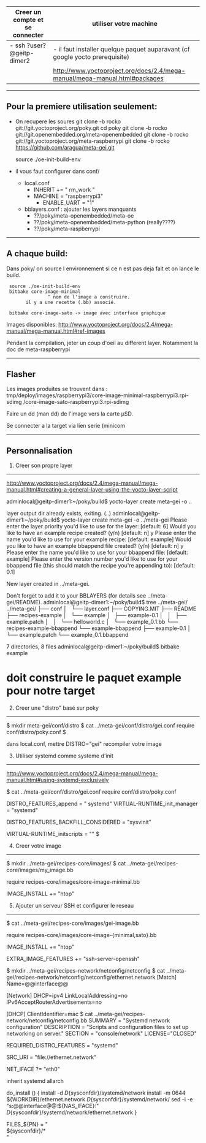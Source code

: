 | Creer un compte et se connecter |                  utiliser votre machine                                        |
|---------------------------------|--------------------------------------------------------------------------------|
|- ssh ?user?@geitp-dimer2        |  - il faut installer quelque paquet auparavant (cf google yocto prerequisite)  |
|                                 |     http://www.yoctoproject.org/docs/2.4/mega-manual/mega-manual.html#packages |

---------------------------------------
Pour la premiere utilisation seulement:
---------------------------------------

- On recupere les soures
  git clone -b rocko git://git.yoctoproject.org/poky.git
  cd poky
  git clone -b rocko git://git.openembedded.org/meta-openembedded
  git clone -b rocko git://git.yoctoproject.org/meta-raspberrypi
  git clone -b rocko https://github.com/aragua/meta-gei.git

  source ./oe-init-build-env

- il vous faut configurer dans conf/
  - local.conf
	- INHERIT += " rm_work "
	- MACHINE = "raspberrypi3"
    	- ENABLE_UART = "1"
  - bblayers.conf : ajouter les layers manquants
	- ??/poky/meta-openembedded/meta-oe
	- ??/poky/meta-openembedded/meta-python (really????)
	- ??/poky/meta-raspberrypi

---------------
A chaque build:
---------------

Dans poky/ on source l environnement si ce n est pas deja fait et on lance le build.

     source ./oe-init-build-env
     bitbake core-image-minimal
                   ^ nom de l'image a construire.
		   il y a une recette (.bb) associé.

     bitbake core-image-sato -> image avec interface graphique

Images disponibles:
http://www.yoctoproject.org/docs/2.4/mega-manual/mega-manual.html#ref-images

Pendant la compilation, jeter un coup d'oeil au different layer.
Notamment la doc de meta-raspberrypi

-------
Flasher
-------

Les images produites se trouvent dans :
    tmp/deploy/images/raspberrypi3/core-image-minimal-raspberrypi3.rpi-sdimg
	                              /core-image-sato-raspberrypi3.rpi-sdimg

Faire un dd (man dd) de l'image vers la carte µSD.

Se connecter a la target via lien serie (minicom

----------------
Personnalisation
----------------

1. Creer son propre layer
-------------------------

http://www.yoctoproject.org/docs/2.4/mega-manual/mega-manual.html#creating-a-general-layer-using-the-yocto-layer-script

adminlocal@geitp-dimer1:~/poky/build$ yocto-layer create meta-gei -o ..

layer output dir already exists, exiting. (..)
adminlocal@geitp-dimer1:~/poky/build$ yocto-layer create meta-gei -o ../meta-gei
Please enter the layer priority you'd like to use for the layer: [default: 6]
Would you like to have an example recipe created? (y/n) [default: n] y
Please enter the name you'd like to use for your example recipe: [default: example]
Would you like to have an example bbappend file created? (y/n) [default: n] y
Please enter the name you'd like to use for your bbappend file: [default: example]
Please enter the version number you'd like to use for your bbappend file (this should match the recipe you're appending to): [default: 0.1]

New layer created in ../meta-gei.

Don't forget to add it to your BBLAYERS (for details see ../meta-gei/README).
adminlocal@geitp-dimer1:~/poky/build$ tree ../meta-gei/
../meta-gei/
├── conf
│   └── layer.conf
├── COPYING.MIT
├── README
├── recipes-example
│   └── example
│       ├── example-0.1
│       │   ├── example.patch
│       │   └── helloworld.c
│       └── example_0.1.bb
└── recipes-example-bbappend
    └── example-bbappend
            ├── example-0.1
	            │   └── example.patch
		            └── example_0.1.bbappend

7 directories, 8 files
adminlocal@geitp-dimer1:~/poky/build$ bitbake example
# doit construire le paquet example pour notre target

2. Creer une "distro" basé sur poky
-----------------------------------

$ mkdir meta-gei/conf/distro
$ cat ../meta-gei/conf/distro/gei.conf
require conf/distro/poky.conf
$

dans local.conf, mettre DISTRO="gei"
recompiler votre image

3. Utiliser systemd comme systeme d'init
----------------------------------------

http://www.yoctoproject.org/docs/2.4/mega-manual/mega-manual.html#using-systemd-exclusively

$ cat ../meta-gei/conf/distro/gei.conf
require conf/distro/poky.conf

DISTRO_FEATURES_append = " systemd"
VIRTUAL-RUNTIME_init_manager = "systemd"

DISTRO_FEATURES_BACKFILL_CONSIDERED = "sysvinit"

VIRTUAL-RUNTIME_initscripts = ""
$

4. Creer votre image
--------------------

$ mkdir ../meta-gei/recipes-core/images/
$ cat  ../meta-gei/recipes-core/images/my_image.bb

require recipes-core/images/core-image-minimal.bb

IMAGE_INSTALL += "htop"


5. Ajouter un serveur SSH et configurer le reseau
-------------------------------------------------

$ cat  ../meta-gei/recipes-core/images/gei-image.bb

require recipes-core/images/core-image-{minimal,sato}.bb

IMAGE_INSTALL += "htop"

EXTRA_IMAGE_FEATURES += "ssh-server-openssh"

$ mkdir ../meta-gei/recipes-network/netconfig/netconfig
$ cat ../meta-gei/recipes-network/netconfig/netconfig/ethernet.network
[Match]
Name=@@interface@@

[Network]
DHCP=ipv4
LinkLocalAddressing=no
IPv6AcceptRouterAdvertisements=no

[DHCP]
ClientIdentifier=mac
$ cat ../meta-gei/recipes-network/netconfig/netconfig.bb
SUMMARY = "Systemd network configuration"
DESCRIPTION = "Scripts and configuration files to set up networking on server."
SECTION = "console/network"
LICENSE="CLOSED"

REQUIRED_DISTRO_FEATURES = "systemd"

SRC_URI = "file://ethernet.network"

NET_IFACE ?= "eth0"

inherit systemd allarch

do_install () {
	      install -d ${D}${sysconfdir}/systemd/network
              install -m 0644 ${WORKDIR}/ethernet.network ${D}${sysconfdir}/systemd/network/
	      sed -i -e "s:@@interface@@:${NAS_IFACE}:" ${D}${sysconfdir}/systemd/network/ethernet.network
}

FILES_${PN} = " \
	       ${sysconfdir}/* \
"
